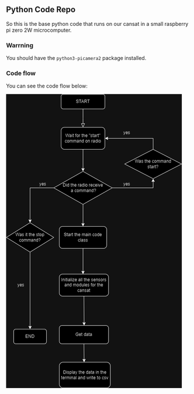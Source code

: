 ## Python Code Repo

So this is the base python code that runs on our cansat in a small raspberry pi zero 2W microcomputer.

### Warrning

You should have the `python3-picamera2` package installed.

### Code flow

You can see the code flow below:

![](images/flow.png)
